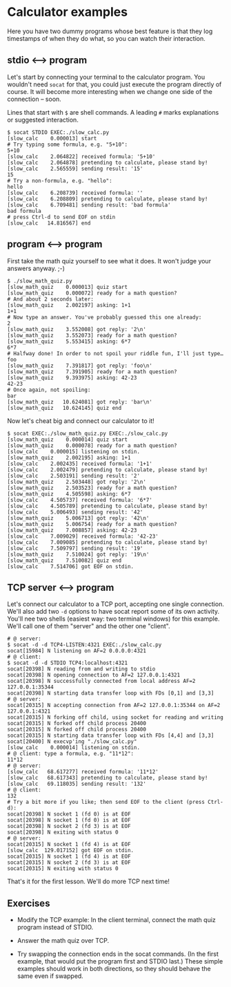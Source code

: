﻿
Calculator examples
===================

Here you have two dummy programs whose best feature is that they log
timestamps of when they do what, so you can watch their interaction.

stdio <—> program
-----------------

Let's start by connecting your terminal to the calculator program.
You wouldn't need `socat` for that, you could just execute the
program directly of course. It will become more interesting when
we change one side of the connection – soon.

Lines that start with `$` are shell commands.
A leading `#` marks explanations or suggested interaction.

```
$ socat STDIO EXEC:./slow_calc.py
[slow_calc    0.000013] start
# Try typing some formula, e.g. "5+10":
5+10
[slow_calc    2.064822] received formula: '5+10'
[slow_calc    2.064878] pretending to calculate, please stand by!
[slow_calc    2.565559] sending result: '15'
15
# Try a non-formula, e.g. "hello":
hello
[slow_calc    6.208739] received formula: ''
[slow_calc    6.208809] pretending to calculate, please stand by!
[slow_calc    6.709481] sending result: 'bad formula'
bad formula
# press Ctrl-d to send EOF on stdin
[slow_calc   14.816567] end
```


program <—> program
-------------------

First take the math quiz yourself to see what it does.
It won't judge your answers anyway. ;-)
```
$ ./slow_math_quiz.py
[slow_math_quiz    0.000013] quiz start
[slow_math_quiz    0.000072] ready for a math question?
# And about 2 seconds later:
[slow_math_quiz    2.002197] asking: 1+1
1+1
# Now type an answer. You've probably guessed this one already:
2
[slow_math_quiz    3.552008] got reply: '2\n'
[slow_math_quiz    3.552073] ready for a math question?
[slow_math_quiz    5.553415] asking: 6*7
6*7
# Halfway done! In order to not spoil your riddle fun, I'll just type…
foo
[slow_math_quiz    7.391817] got reply: 'foo\n'
[slow_math_quiz    7.391905] ready for a math question?
[slow_math_quiz    9.393975] asking: 42-23
42-23
# Once again, not spoiling:
bar
[slow_math_quiz   10.624081] got reply: 'bar\n'
[slow_math_quiz   10.624145] quiz end
```

Now let's cheat big and connect our calculator to it!

```
$ socat EXEC:./slow_math_quiz.py EXEC:./slow_calc.py
[slow_math_quiz    0.000014] quiz start
[slow_math_quiz    0.000078] ready for a math question?
[slow_calc    0.000015] listening on stdin.
[slow_math_quiz    2.002195] asking: 1+1
[slow_calc    2.002435] received formula: '1+1'
[slow_calc    2.002479] pretending to calculate, please stand by!
[slow_calc    2.503191] sending result: '2'
[slow_math_quiz    2.503448] got reply: '2\n'
[slow_math_quiz    2.503523] ready for a math question?
[slow_math_quiz    4.505598] asking: 6*7
[slow_calc    4.505737] received formula: '6*7'
[slow_calc    4.505789] pretending to calculate, please stand by!
[slow_calc    5.006493] sending result: '42'
[slow_math_quiz    5.006713] got reply: '42\n'
[slow_math_quiz    5.006754] ready for a math question?
[slow_math_quiz    7.008857] asking: 42-23
[slow_calc    7.009029] received formula: '42-23'
[slow_calc    7.009085] pretending to calculate, please stand by!
[slow_calc    7.509797] sending result: '19'
[slow_math_quiz    7.510024] got reply: '19\n'
[slow_math_quiz    7.510082] quiz end
[slow_calc    7.514706] got EOF on stdin.
```


TCP server <—> program
----------------------

Let's connect our calculator to a TCP port, accepting one single connection.
We'll also add two `-d` options to have socat report some of its own activity.
You'll nee two shells (easiest way: two terminal windows) for this example.
We'll call one of them "server" and the other one "client".


```
# @ server:
$ socat -d -d TCP4-LISTEN:4321 EXEC:./slow_calc.py
socat[15984] N listening on AF=2 0.0.0.0:4321
# @ client:
$ socat -d -d STDIO TCP4:localhost:4321
socat[20398] N reading from and writing to stdio
socat[20398] N opening connection to AF=2 127.0.0.1:4321
socat[20398] N successfully connected from local address AF=2 127.0.0.1:35344
socat[20398] N starting data transfer loop with FDs [0,1] and [3,3]
# @ server:
socat[20315] N accepting connection from AF=2 127.0.0.1:35344 on AF=2 127.0.0.1:4321
socat[20315] N forking off child, using socket for reading and writing
socat[20315] N forked off child process 20400
socat[20315] N forked off child process 20400
socat[20315] N starting data transfer loop with FDs [4,4] and [3,3]
socat[20400] N execvp'ing "./slow_calc.py"
[slow_calc    0.000014] listening on stdin.
# @ client: type a formula, e.g. "11*12":
11*12
# @ server:
[slow_calc   68.617277] received formula: '11*12'
[slow_calc   68.617343] pretending to calculate, please stand by!
[slow_calc   69.118035] sending result: '132'
# @ client:
132
# Try a bit more if you like; then send EOF to the client (press Ctrl-d):
socat[20398] N socket 1 (fd 0) is at EOF
socat[20398] N socket 1 (fd 0) is at EOF
socat[20398] N socket 2 (fd 3) is at EOF
socat[20398] N exiting with status 0
# @ server:
socat[20315] N socket 1 (fd 4) is at EOF
[slow_calc  129.017152] got EOF on stdin.
socat[20315] N socket 1 (fd 4) is at EOF
socat[20315] N socket 2 (fd 3) is at EOF
socat[20315] N exiting with status 0
```

That's it for the first lesson. We'll do more TCP next time!


Exercises
---------
  * Modify the TCP example: In the client terminal,
    connect the math quiz program instead of STDIO.

  * Answer the math quiz over TCP.

  * Try swapping the connection ends in the socat commands.
    (In the first example, that would put the program first and STDIO last.)
    These simple examples should work in both directions,
    so they should behave the same even if swapped.













